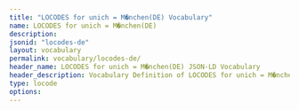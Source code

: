 ```yaml
---
title: "LOCODES for unich = M�nchen(DE) Vocabulary"
name: LOCODES for unich = M�nchen(DE) 
description: 
jsonid: "locodes-de"
layout: vocabulary
permalink: vocabulary/locodes-de/
header_name: LOCODES for unich = M�nchen(DE) JSON-LD Vocabulary
header_description: Vocabulary Definition of LOCODES for unich = M�nchen(DE) semantics in HTML format. JSON-LD format is available at [locodes-de.jsonld](https://edi3.org/vocabulary/locodes-de.jsonld)
type: locode
options:
---
```

